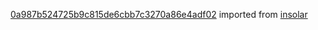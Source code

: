 [0a987b524725b9c815de6cbb7c3270a86e4adf02](https://github.com/insolar/insolar/commit/0a987b524725b9c815de6cbb7c3270a86e4adf02) imported from [insolar](https://github.com/insolar/insolar)
